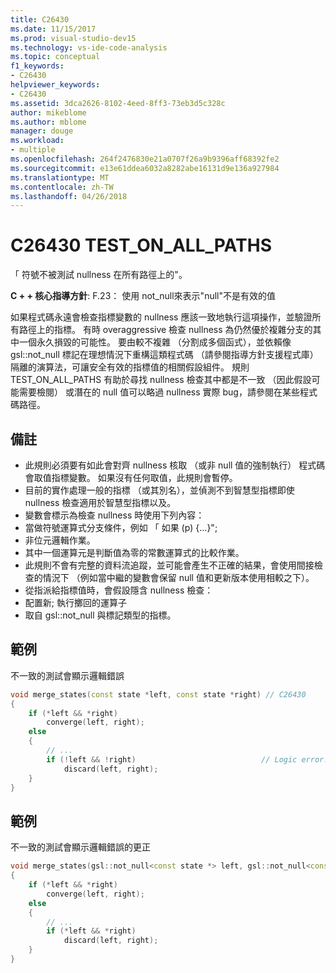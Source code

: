 ```yaml
---
title: C26430
ms.date: 11/15/2017
ms.prod: visual-studio-dev15
ms.technology: vs-ide-code-analysis
ms.topic: conceptual
f1_keywords:
- C26430
helpviewer_keywords:
- C26430
ms.assetid: 3dca2626-8102-4eed-8ff3-73eb3d5c328c
author: mikeblome
ms.author: mblome
manager: douge
ms.workload:
- multiple
ms.openlocfilehash: 264f2476830e21a0707f26a9b9396aff68392fe2
ms.sourcegitcommit: e13e61ddea6032a8282abe16131d9e136a927984
ms.translationtype: MT
ms.contentlocale: zh-TW
ms.lasthandoff: 04/26/2018
---
```

# <a name="c26430-testonallpaths"></a>C26430 TEST_ON_ALL_PATHS
「 符號不被測試 nullness 在所有路徑上的"。

**C + + 核心指導方針**: F.23： 使用 not_null<T>來表示"null"不是有效的值

如果程式碼永遠會檢查指標變數的 nullness 應該一致地執行這項操作，並驗證所有路徑上的指標。 有時 overaggressive 檢查 nullness 為仍然優於複雜分支的其中一個永久損毀的可能性。 要由較不複雜 （分割成多個函式），並依賴像 gsl::not_null 標記在理想情況下重構這類程式碼 （請參閱指導方針支援程式庫） 隔離的演算法，可讓安全有效的指標值的相關假設組件。 規則 TEST_ON_ALL_PATHS 有助於尋找 nullness 檢查其中都是不一致 （因此假設可能需要檢閱） 或潛在的 null 值可以略過 nullness 實際 bug，請參閱在某些程式碼路徑。

## <a name="remarks"></a>備註
 -  此規則必須要有如此會對齊 nullness 核取 （或非 null 值的強制執行） 程式碼會取值指標變數。 如果沒有任何取值，此規則會暫停。
-  目前的實作處理一般的指標 （或其別名），並偵測不到智慧型指標即使 nullness 檢查適用於智慧型指標以及。
-  變數會標示為檢查 nullness 時使用下列內容：
-  當做符號運算式分支條件，例如 「 如果 (p) {…}";
-  非位元邏輯作業。
-  其中一個運算元是判斷值為零的常數運算式的比較作業。
-  此規則不會有完整的資料流追蹤，並可能會產生不正確的結果，會使用間接檢查的情況下 （例如當中繼的變數會保留 null 值和更新版本使用相較之下）。
-  從指派給指標值時，會假設隱含 nullness 檢查：
-  配置新; 執行擲回的運算子
-  取自 gsl::not_null 與標記類型的指標。
## <a name="example"></a>範例
不一致的測試會顯示邏輯錯誤

```cpp
void merge_states(const state *left, const state *right) // C26430
{
    if (*left && *right)
        converge(left, right);
    else
    {
        // ...
        if (!left && !right)                            // Logic error!
            discard(left, right);
    }
}
```

## <a name="example"></a>範例
不一致的測試會顯示邏輯錯誤的更正

```cpp
void merge_states(gsl::not_null<const state *> left, gsl::not_null<const state *> right)
{
    if (*left && *right)
        converge(left, right);
    else
    {
        // ...
        if (*left && *right)
            discard(left, right);
    }
}
```
